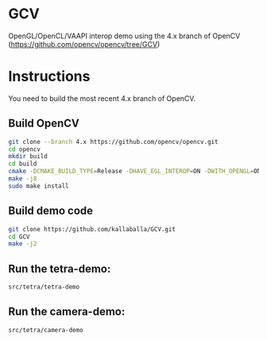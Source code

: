 # GCV
OpenGL/OpenCL/VAAPI interop demo using the 4.x branch of OpenCV (https://github.com/opencv/opencv/tree/GCV)

# Instructions
You need to build the most recent 4.x branch of OpenCV.

## Build OpenCV

```bash
git clone --branch 4.x https://github.com/opencv/opencv.git
cd opencv
mkdir build
cd build
cmake -DCMAKE_BUILD_TYPE=Release -DHAVE_EGL_INTEROP=ON -DWITH_OPENGL=ON -DWITH_VA=ON -DWITH_VA_INTEL=ON -DWITH_QT=ON -DBUILD_PERF_TESTS=OFF -DBUILD_TESTS=OFF ..
make -j8
sudo make install
```

## Build demo code

```bash
git clone https://github.com/kallaballa/GCV.git
cd GCV
make -j2
```

## Run the tetra-demo:

```bash
src/tetra/tetra-demo
```

## Run the camera-demo:

```bash
src/tetra/camera-demo
```
